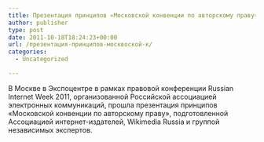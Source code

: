 ```yaml
---
title: Презентация принципов «Московской конвенции по авторскому праву»
author: publisher
type: post
date: 2011-10-18T18:24:23+00:00
url: /презентация-принципов-москвоской-к/
categories:
  - Uncategorized

---
```

В Москве в Экспоцентре в рамках правовой конференции Russian Internet Week 2011, организованной Российской ассоциацией электронных коммуникаций, прошла презентация принципов «Московской конвенции по авторскому праву», подготовленной Ассоциацией интернет-издателей, Wikimedia Russia и группой независимых экспертов.